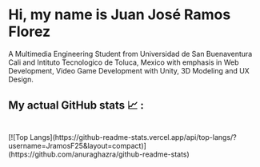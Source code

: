 # Hi, my name is Juan José Ramos Florez

A Multimedia Engineering Student from Universidad de San Buenaventura Cali and Intituto Tecnologico de Toluca, Mexico with emphasis in Web Development, Video Game Development with Unity, 3D Modeling and UX Design.


## My actual GitHub stats 📈 : 
<br>
[![Top Langs](https://github-readme-stats.vercel.app/api/top-langs/?username=JramosF25&layout=compact)](https://github.com/anuraghazra/github-readme-stats)
<br>

